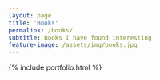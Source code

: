 ```yaml
---
layout: page
title: 'Books'
permalink: /books/
subtitle: Books I have found interesting
feature-image: /assets/img/books.jpg
---
```

{% include portfolio.html %}
